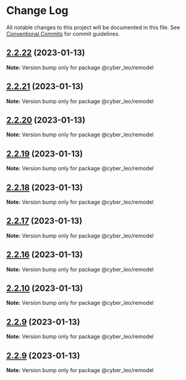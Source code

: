 # Change Log

All notable changes to this project will be documented in this file.
See [Conventional Commits](https://conventionalcommits.org) for commit guidelines.

## [2.2.22](https://github.com/leonunes-cyber/lerna-model/compare/@cyber_leo/remodel@2.2.21...@cyber_leo/remodel@2.2.22) (2023-01-13)

**Note:** Version bump only for package @cyber_leo/remodel





## [2.2.21](https://github.com/leonunes-cyber/lerna-model/compare/@cyber_leo/remodel@2.2.20...@cyber_leo/remodel@2.2.21) (2023-01-13)

**Note:** Version bump only for package @cyber_leo/remodel





## [2.2.20](https://github.com/leonunes-cyber/lerna-model/compare/@cyber_leo/remodel@2.2.19...@cyber_leo/remodel@2.2.20) (2023-01-13)

**Note:** Version bump only for package @cyber_leo/remodel





## [2.2.19](https://github.com/leonunes-cyber/lerna-model/compare/@cyber_leo/remodel@2.2.18...@cyber_leo/remodel@2.2.19) (2023-01-13)

**Note:** Version bump only for package @cyber_leo/remodel





## [2.2.18](https://github.com/leonunes-cyber/lerna-model/compare/@cyber_leo/remodel@2.2.17...@cyber_leo/remodel@2.2.18) (2023-01-13)

**Note:** Version bump only for package @cyber_leo/remodel





## [2.2.17](https://github.com/leonunes-cyber/lerna-model/compare/@cyber_leo/remodel@2.2.16...@cyber_leo/remodel@2.2.17) (2023-01-13)

**Note:** Version bump only for package @cyber_leo/remodel





## [2.2.16](https://github.com/leonunes-cyber/lerna-model/compare/@cyber_leo/remodel@2.2.8...@cyber_leo/remodel@2.2.16) (2023-01-13)

**Note:** Version bump only for package @cyber_leo/remodel





## [2.2.10](https://github.com/leonunes-cyber/lerna-model/compare/@cyber_leo/remodel@2.2.8...@cyber_leo/remodel@2.2.10) (2023-01-13)

**Note:** Version bump only for package @cyber_leo/remodel





## [2.2.9](https://github.com/leonunes-cyber/lerna-model/compare/@cyber_leo/remodel@2.2.8...@cyber_leo/remodel@2.2.9) (2023-01-13)

**Note:** Version bump only for package @cyber_leo/remodel





## [2.2.9](https://github.com/leonunes-cyber/lerna-model/compare/@cyber_leo/remodel@2.2.8...@cyber_leo/remodel@2.2.9) (2023-01-13)

**Note:** Version bump only for package @cyber_leo/remodel
